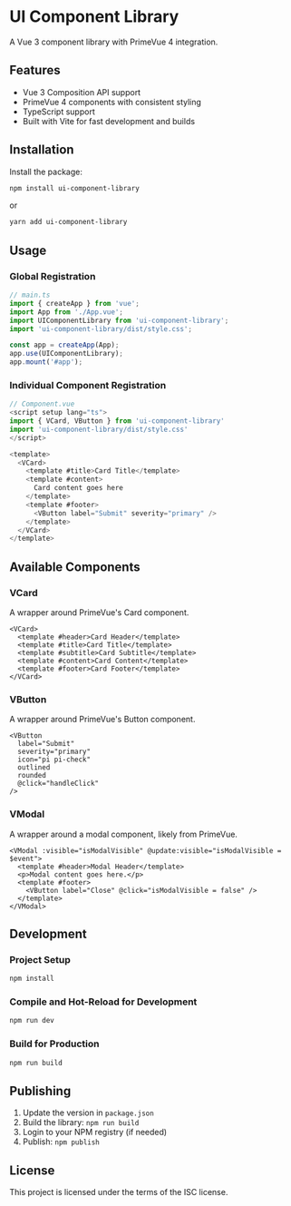 # UI Component Library

A Vue 3 component library with PrimeVue 4 integration.

## Features

- Vue 3 Composition API support
- PrimeVue 4 components with consistent styling
- TypeScript support
- Built with Vite for fast development and builds

## Installation

Install the package:

```bash
npm install ui-component-library
```

or

```bash
yarn add ui-component-library
```

## Usage

### Global Registration

```typescript
// main.ts
import { createApp } from 'vue';
import App from './App.vue';
import UIComponentLibrary from 'ui-component-library';
import 'ui-component-library/dist/style.css';

const app = createApp(App);
app.use(UIComponentLibrary);
app.mount('#app');
```

### Individual Component Registration

```typescript
// Component.vue
<script setup lang="ts">
import { VCard, VButton } from 'ui-component-library'
import 'ui-component-library/dist/style.css'
</script>

<template>
  <VCard>
    <template #title>Card Title</template>
    <template #content>
      Card content goes here
    </template>
    <template #footer>
      <VButton label="Submit" severity="primary" />
    </template>
  </VCard>
</template>
```

## Available Components

### VCard

A wrapper around PrimeVue's Card component.

```vue
<VCard>
  <template #header>Card Header</template>
  <template #title>Card Title</template>
  <template #subtitle>Card Subtitle</template>
  <template #content>Card Content</template>
  <template #footer>Card Footer</template>
</VCard>
```

### VButton

A wrapper around PrimeVue's Button component.

```vue
<VButton
  label="Submit"
  severity="primary"
  icon="pi pi-check"
  outlined
  rounded
  @click="handleClick"
/>
```

### VModal

A wrapper around a modal component, likely from PrimeVue.

```vue
<VModal :visible="isModalVisible" @update:visible="isModalVisible = $event">
  <template #header>Modal Header</template>
  <p>Modal content goes here.</p>
  <template #footer>
    <VButton label="Close" @click="isModalVisible = false" />
  </template>
</VModal>
```

## Development

### Project Setup

```bash
npm install
```

### Compile and Hot-Reload for Development

```bash
npm run dev
```

### Build for Production

```bash
npm run build
```

## Publishing

1. Update the version in `package.json`
2. Build the library: `npm run build`
3. Login to your NPM registry (if needed)
4. Publish: `npm publish`

## License

This project is licensed under the terms of the ISC license.
